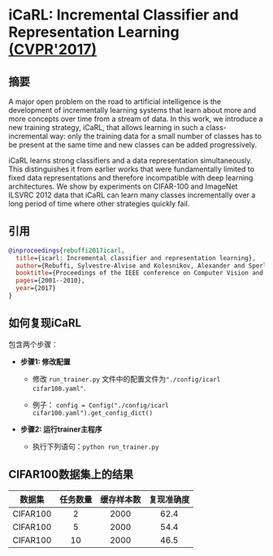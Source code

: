 # iCaRL: Incremental Classifier and Representation Learning [(CVPR'2017)](https://arxiv.org/abs/1611.07725)



## 摘要

A major open problem on the road to artificial intelligence is the development of incrementally learning systems that learn about more and more concepts over time from a stream of data. In this work, we introduce a new training strategy, iCaRL, that allows learning in such a class-incremental way: only the training data for a small number of classes has to be present at the same time and new classes can be added progressively.

iCaRL learns strong classifiers and a data representation simultaneously. This distinguishes it from earlier works that were fundamentally limited to fixed data representations and therefore incompatible with deep learning architectures. We show by experiments on CIFAR-100 and ImageNet ILSVRC 2012 data that iCaRL can learn many classes incrementally over a long period of time where other strategies quickly fail.



## 引用

~~~bibtex
@inproceedings{rebuffi2017icarl,
  title={icarl: Incremental classifier and representation learning},
  author={Rebuffi, Sylvestre-Alvise and Kolesnikov, Alexander and Sperl, Georg and Lampert, Christoph H},
  booktitle={Proceedings of the IEEE conference on Computer Vision and Pattern Recognition},
  pages={2001--2010},
  year={2017}
}
~~~



## 如何复现iCaRL

包含两个步骤：

* **步骤1: 修改配置**
  * 修改 `run_trainer.py` 文件中的配置文件为`"./config/icarl cifar100.yaml"`.

  * 例子： `config = Config("./config/icarl cifar100.yaml").get_config_dict()`

* **步骤2: 运行trainer主程序**
  * 执行下列语句：`python run_trainer.py`



## CIFAR100数据集上的结果

|  数据集  | 任务数量 | 缓存样本数 | 复现准确度 |
| :------: | :------: | :--------: | :--------: |
| CIFAR100 |    2     |    2000    |    62.4    |
| CIFAR100 |    5     |    2000    |    54.4    |
| CIFAR100 |    10    |    2000    |    46.5    |



